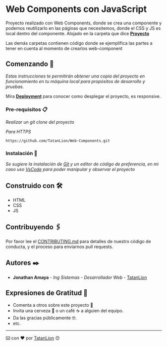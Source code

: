 # Web Components con JavaScript

Proyecto realizado con Web Components, donde se crea una componente y podemos reutilizarlo en las páginas que necesitemos, donde el CSS y JS es local dentro del componente.
Alojado en la carpeta que dice [**Proyecto**](https://github.com/TatanLion/Web-Components/tree/master/12-Proyecto)

Las demás carpetas contienen código donde se ejemplifica las partes a tener en cuenta al momento de crearlos web-component

## Comenzando 🚀

_Estas instrucciones te permitirán obtener una copia del proyecto en funcionamiento en tu máquina local para propósitos de desarrollo y pruebas._

Mira **[Deployment](https://web-component-tatan.netlify.app/)** para conocer como desplegar el proyecto, es responsive.


### Pre-requisitos 📋

_Realizar un git clone del proyecto_

_Para HTTPS_
```
https://github.com/TatanLion/Web-Components.git
```

### Instalación 🔧

_Se sugiere la instalación de [Git](https://git-scm.com/) y un editor de código de preferencia, en mi caso uso [VsCode](https://code.visualstudio.com/) para poder manipular y observar el proyecto_

## Construido con 🛠️


* HTML
* CSS
* JS

## Contribuyendo 🖇️

Por favor lee el [CONTRIBUTING.md](https://github.com/TatanLion/Web-Components.git) para detalles de nuestro código de conducta, y el proceso para enviarnos pull requests.

## Autores ✒️

* **Jonathan Amaya** - *Ing Sistemas - Desarrollador Web* - [TatanLion](https://github.com/TatanLion)

## Expresiones de Gratitud 🎁

* Comenta a otros sobre este proyecto 📢
* Invita una cerveza 🍺 o un café ☕ a alguien del equipo. 
* Da las gracias públicamente 🤓.
* etc.

---
⌨️ con ❤️ por [TatanLion](https://github.com/TatanLion) 😊
